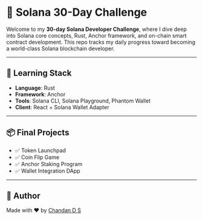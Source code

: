 # 🔱 Solana 30-Day Challenge

Welcome to my **30-day Solana Developer Challenge**, where I dive deep into Solana core concepts, Rust, Anchor framework, and on-chain smart contract development. This repo tracks my daily progress toward becoming a world-class Solana blockchain developer.

---

## 🧠 Learning Stack

- **Language**: Rust
- **Framework**: Anchor
- **Tools**: Solana CLI, Solana Playground, Phantom Wallet
- **Client**: React + Solana Wallet Adapter

---

## 📦 Final Projects

- ✅ Token Launchpad  
- ✅ Coin Flip Game  
- ✅ Anchor Staking Program  
- ✅ Wallet Integration DApp

---

## 🚀 Author

Made with ❤️ by [Chandan D S](https://github.com/chandands1)
